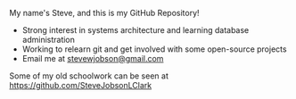 My name's Steve, and this is my GitHub Repository!

- Strong interest in systems architecture and learning database administration
- Working to relearn git and get involved with some open-source projects
- Email me at stevewjobson@gmail.com

Some of my old schoolwork can be seen at https://github.com/SteveJobsonLClark
